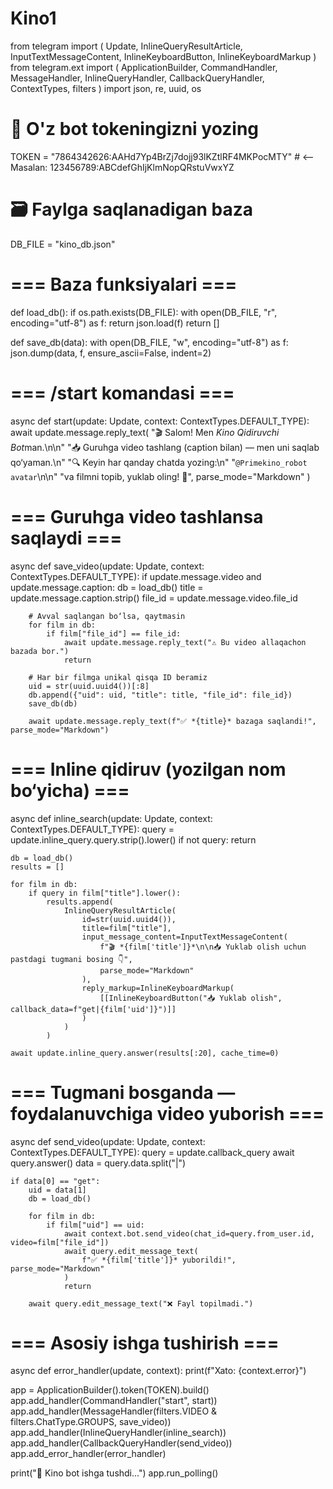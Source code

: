 # Kino1
from telegram import (
    Update, InlineQueryResultArticle, InputTextMessageContent,
    InlineKeyboardButton, InlineKeyboardMarkup
)
from telegram.ext import (
    ApplicationBuilder, CommandHandler, MessageHandler,
    InlineQueryHandler, CallbackQueryHandler, ContextTypes, filters
)
import json, re, uuid, os

# 🔑 O'z bot tokeningizni yozing
TOKEN = "7864342626:AAHd7Yp4BrZj7dojj93lKZtlRF4MKPocMTY"   # <-- Masalan: 123456789:ABCdefGhIjKlmNopQRstuVwxYZ

# 🗃️ Faylga saqlanadigan baza
DB_FILE = "kino_db.json"


# === Baza funksiyalari ===
def load_db():
    if os.path.exists(DB_FILE):
        with open(DB_FILE, "r", encoding="utf-8") as f:
            return json.load(f)
    return []

def save_db(data):
    with open(DB_FILE, "w", encoding="utf-8") as f:
        json.dump(data, f, ensure_ascii=False, indent=2)


# === /start komandasi ===
async def start(update: Update, context: ContextTypes.DEFAULT_TYPE):
    await update.message.reply_text(
        "🎬 Salom! Men *Kino Qidiruvchi Bot*man.\n\n"
        "📥 Guruhga video tashlang (caption bilan) — men uni saqlab qo‘yaman.\n"
        "🔍 Keyin har qanday chatda yozing:\n"
        "`@Primekino_robot avatar`\n\n"
        "va filmni topib, yuklab oling! 🍿",
        parse_mode="Markdown"
    )


# === Guruhga video tashlansa saqlaydi ===
async def save_video(update: Update, context: ContextTypes.DEFAULT_TYPE):
    if update.message.video and update.message.caption:
        db = load_db()
        title = update.message.caption.strip()
        file_id = update.message.video.file_id

        # Avval saqlangan bo‘lsa, qaytmasin
        for film in db:
            if film["file_id"] == file_id:
                await update.message.reply_text("⚠️ Bu video allaqachon bazada bor.")
                return

        # Har bir filmga unikal qisqa ID beramiz
        uid = str(uuid.uuid4())[:8]
        db.append({"uid": uid, "title": title, "file_id": file_id})
        save_db(db)

        await update.message.reply_text(f"✅ *{title}* bazaga saqlandi!", parse_mode="Markdown")


# === Inline qidiruv (yozilgan nom bo‘yicha) ===
async def inline_search(update: Update, context: ContextTypes.DEFAULT_TYPE):
    query = update.inline_query.query.strip().lower()
    if not query:
        return

    db = load_db()
    results = []

    for film in db:
        if query in film["title"].lower():
            results.append(
                InlineQueryResultArticle(
                    id=str(uuid.uuid4()),
                    title=film["title"],
                    input_message_content=InputTextMessageContent(
                        f"🎬 *{film['title']}*\n\n📥 Yuklab olish uchun pastdagi tugmani bosing 👇",
                        parse_mode="Markdown"
                    ),
                    reply_markup=InlineKeyboardMarkup(
                        [[InlineKeyboardButton("📥 Yuklab olish", callback_data=f"get|{film['uid']}")]]
                    )
                )
            )

    await update.inline_query.answer(results[:20], cache_time=0)


# === Tugmani bosganda — foydalanuvchiga video yuborish ===
async def send_video(update: Update, context: ContextTypes.DEFAULT_TYPE):
    query = update.callback_query
    await query.answer()
    data = query.data.split("|")

    if data[0] == "get":
        uid = data[1]
        db = load_db()

        for film in db:
            if film["uid"] == uid:
                await context.bot.send_video(chat_id=query.from_user.id, video=film["file_id"])
                await query.edit_message_text(
                    f"✅ *{film['title']}* yuborildi!", parse_mode="Markdown"
                )
                return

        await query.edit_message_text("❌ Fayl topilmadi.")


# === Asosiy ishga tushirish ===
async def error_handler(update, context):
    print(f"Xato: {context.error}")

app = ApplicationBuilder().token(TOKEN).build()
app.add_handler(CommandHandler("start", start))
app.add_handler(MessageHandler(filters.VIDEO & filters.ChatType.GROUPS, save_video))
app.add_handler(InlineQueryHandler(inline_search))
app.add_handler(CallbackQueryHandler(send_video))
app.add_error_handler(error_handler)

print("🎥 Kino bot ishga tushdi...")
app.run_polling()
